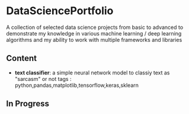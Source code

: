 # DataSciencePortfolio
A collection of selected data science projects from basic to advanced to demonstrate my knowledge in various machine learning / deep learning algorithms and my ability to work with multiple frameworks and libraries  

## Content
* __text classifier__: a simple neural network model to classiy text as "sarcasm" or not
  tags : python,pandas,matplotlib,tensorflow,keras,sklearn

## In Progress
